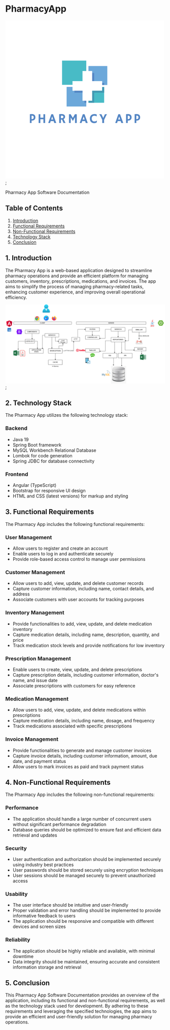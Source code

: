 # PharmacyApp

![Alt text](PharmacyApp.png);


Pharmacy App Software Documentation

## Table of Contents
1. [Introduction](#introduction)
2. [Functional Requirements](#functional-requirements)
3. [Non-Functional Requirements](#non-functional-requirements)
4. [Technology Stack](#technology-stack)
5. [Conclusion](#conclusion)

## 1. Introduction
The Pharmacy App is a web-based application designed to streamline pharmacy operations and provide an efficient platform for managing customers, inventory, prescriptions, medications, and invoices. The app aims to simplify the process of managing pharmacy-related tasks, enhancing customer experience, and improving overall operational efficiency.

![Alt text](PharmacyApp-System-Design.drawio.png);

## 2. Technology Stack
The Pharmacy App utilizes the following technology stack:

### Backend
- Java 19
- Spring Boot framework
- MySQL Workbench Relational Database
- Lombok for code generation
- Spring JDBC for database connectivity

### Frontend
- Angular (TypeScript)
- Bootstrap for responsive UI design
- HTML and CSS (latest versions) for markup and styling

## 3. Functional Requirements
The Pharmacy App includes the following functional requirements:

### User Management
- Allow users to register and create an account
- Enable users to log in and authenticate securely
- Provide role-based access control to manage user permissions

### Customer Management
- Allow users to add, view, update, and delete customer records
- Capture customer information, including name, contact details, and address
- Associate customers with user accounts for tracking purposes

### Inventory Management
- Provide functionalities to add, view, update, and delete medication inventory
- Capture medication details, including name, description, quantity, and price
- Track medication stock levels and provide notifications for low inventory

### Prescription Management
- Enable users to create, view, update, and delete prescriptions
- Capture prescription details, including customer information, doctor's name, and issue date
- Associate prescriptions with customers for easy reference

### Medication Management
- Allow users to add, view, update, and delete medications within prescriptions
- Capture medication details, including name, dosage, and frequency
- Track medications associated with specific prescriptions

### Invoice Management
- Provide functionalities to generate and manage customer invoices
- Capture invoice details, including customer information, amount, due date, and payment status
- Allow users to mark invoices as paid and track payment status

## 4. Non-Functional Requirements
The Pharmacy App includes the following non-functional requirements:

### Performance
- The application should handle a large number of concurrent users without significant performance degradation
- Database queries should be optimized to ensure fast and efficient data retrieval and updates

### Security
- User authentication and authorization should be implemented securely using industry best practices
- User passwords should be stored securely using encryption techniques
- User sessions should be managed securely to prevent unauthorized access

### Usability
- The user interface should be intuitive and user-friendly
- Proper validation and error handling should be implemented to provide informative feedback to users
- The application should be responsive and compatible with different devices and screen sizes

### Reliability
- The application should be highly reliable and available, with minimal downtime
- Data integrity should be maintained, ensuring accurate and consistent information storage and retrieval

## 5. Conclusion
This Pharmacy App Software Documentation provides an overview of the application, including its functional and non-functional requirements, as well as the technology stack used for development. By adhering to these requirements and leveraging the specified technologies, the app aims to provide an efficient and user-friendly solution for managing pharmacy operations.

